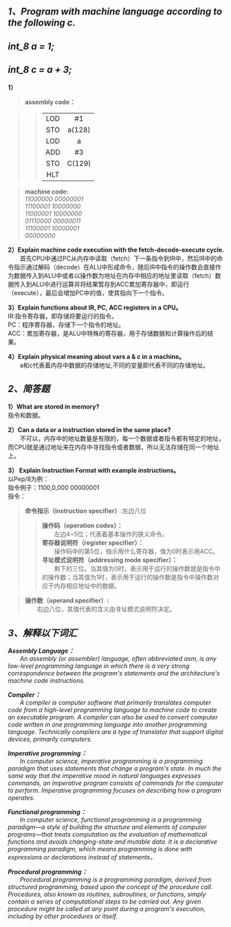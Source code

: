 ## ***1、Program with machine language according to the following c.***  
## ***int_8 a = 1;***   
## ***int_8 c = a + 3;***   
**1）**  
>**assembly code：**

>>|   |   |
>>|:-:|:-:| 
>>|LOD|#1| 
>>|STO|a(128)|  
>>|LOD|a|  
>>|ADD|#3|  
>>|STO|C(129)|    
>>|HLT| |   

>**machine code:**  
_11000000 00000001  
11100001 10000000  
11000001 10000000  
01110000 00000011  
11100001 10000001  
00000000_ 

**2）Explain machine code execution with the fetch-decode-execute cycle.**  
&emsp;&emsp;首先CPU中通过PC从内存中读取（fetch）下一条指令到IR中，然后IR中的命令指示通过解码（decode）在ALU中形成命令，随后IR中指令的操作数会直接作为数据传入到ALU中或者以操作数为地址在内存中相应的地址里读取（fetch）数据传入到ALU中进行运算并将结果暂存到ACC累加寄存器中，即运行（execute），最后会增加PC中的值，使其指向下一个指令。 

**3）Explain functions about  IR, PC, ACC registers in a CPU。**  
IR:指令寄存器，即存储将要运行的指令。  
PC：程序寄存器，存储下一个指令的地址。  
ACC：累加寄存器，是ALU中特殊的寄存器，用于存储数据和计算操作后的结果。  

**4）Explain physical meaning about vars a & c in a machine。**  
&emsp;&emsp;a和c代表着内存中数据的存储地址,不同的变量即代表不同的存储地址。  

## ***2、简答题***   
**1）What are stored in memory?**   
指令和数据。

**2）Can a data or a instruction stored in the same place?**     
  &emsp;&emsp;不可以，内存中的地址数量是有限的，每一个数据或者指令都有特定的地址，而CPU就是通过地址来在内存中寻找指令或者数据，所以无法存储在同一个地址上。 

**3） Explain Instruction Format with example instructions。**  
以Pep/8为例：  
指令例子：1100,0,000 00000001  
指令：  
>**命令指示（instruction specifier）**:左边八位  
>>**操作码（operation codes）：**  
&emsp;&emsp;左边4~5位；代表着基本操作的狭义命令。  
**寄存器说明符（register specifier）：**  
&emsp;&emsp;操作码中的第5位，指示用什么寄存器，值为0时表示用ACC。  
**寻址模式说明符（addressing mode specifier）：**   
&emsp;&emsp;剩下的三位。当其值为0时，表示用于运行的操作数就是指令中的操作数；当其值为1时，表示用于运行的操作数是指令中操作数对应于内存相应地址中的数据。

>**操作数（operand specifier）:**  
&emsp;&emsp;右边八位，其值代表的含义由寻址模式说明符决定。  

## ***3、解释以下词汇***  
 ***Assembly Language：***  
 &emsp;&emsp;_An assembly (or assembler) language, often abbreviated asm, is any low-level programming language in which there is a very strong correspondence between the program's statements and the architecture's machine code instructions._   

***Compiler：***  
 &emsp;&emsp;_A compiler is computer software that primarily translates computer code from a high-level programming language to machine code to create an executable program. A compiler can also be used to convert computer code written in one programming language into another programming language. Technically compilers are a type of translator that support digital devices, primarily computers._  

***Imperative programming：***  
 &emsp;&emsp;_In computer science, imperative programming is a programming paradigm that uses statements that change a program's state. In much the same way that the imperative mood in natural languages expresses commands, an imperative program consists of commands for the computer to perform. Imperative programming focuses on describing how a program operates._ 

***Functional programming：***  
&emsp;&emsp;_In computer science, functional programming is a programming paradigm—a style of building the structure and elements of computer programs—that treats computation as the evaluation of mathematical functions and avoids changing-state and mutable data. It is a declarative programming paradigm, which means programming is done with expressions or declarations instead of statements。_

***Procedural programming：***  
 &emsp;&emsp;_Procedural programming is a programming paradigm, derived from structured programming, based upon the concept of the procedure call. Procedures, also known as routines, subroutines, or functions, simply contain a series of computational steps to be carried out. Any given procedure might be called at any point during a program's execution, including by other procedures or itself._






